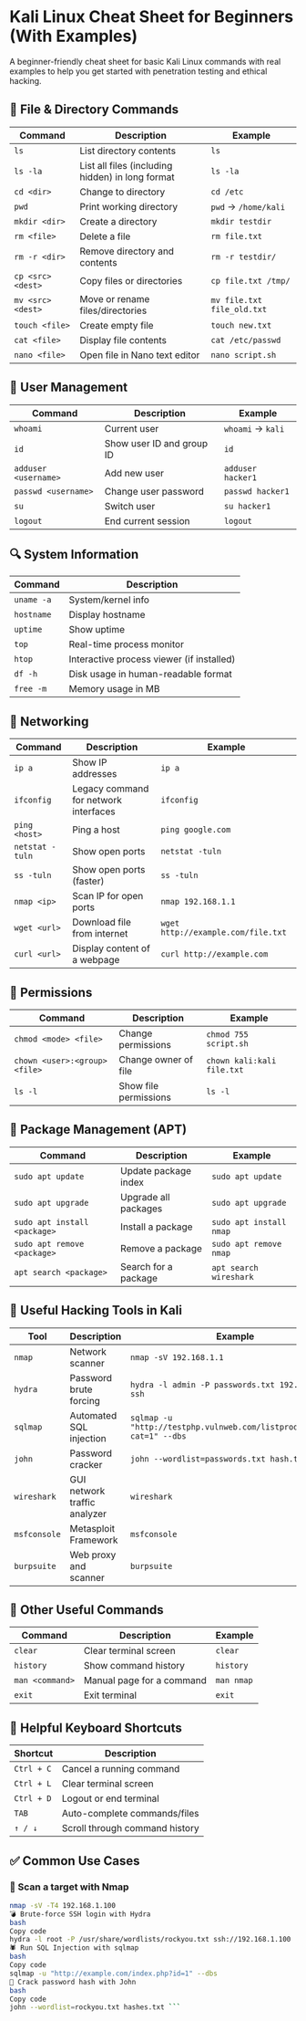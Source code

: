 # Kali Linux Cheat Sheet for Beginners (With Examples)

A beginner-friendly cheat sheet for basic Kali Linux commands with real examples to help you get started with penetration testing and ethical hacking.

## 📁 File & Directory Commands

| Command | Description | Example |
|--------|-------------|---------|
| `ls` | List directory contents | `ls` |
| `ls -la` | List all files (including hidden) in long format | `ls -la` |
| `cd <dir>` | Change to directory | `cd /etc` |
| `pwd` | Print working directory | `pwd` → `/home/kali` |
| `mkdir <dir>` | Create a directory | `mkdir testdir` |
| `rm <file>` | Delete a file | `rm file.txt` |
| `rm -r <dir>` | Remove directory and contents | `rm -r testdir/` |
| `cp <src> <dest>` | Copy files or directories | `cp file.txt /tmp/` |
| `mv <src> <dest>` | Move or rename files/directories | `mv file.txt file_old.txt` |
| `touch <file>` | Create empty file | `touch new.txt` |
| `cat <file>` | Display file contents | `cat /etc/passwd` |
| `nano <file>` | Open file in Nano text editor | `nano script.sh` |

## 👤 User Management

| Command | Description | Example |
|--------|-------------|---------|
| `whoami` | Current user | `whoami` → `kali` |
| `id` | Show user ID and group ID | `id` |
| `adduser <username>` | Add new user | `adduser hacker1` |
| `passwd <username>` | Change user password | `passwd hacker1` |
| `su` | Switch user | `su hacker1` |
| `logout` | End current session | `logout` |

## 🔍 System Information

| Command    | Description                               |
| ---------- | ----------------------------------------- |
| `uname -a` | System/kernel info                        |
| `hostname` | Display hostname                          |
| `uptime`   | Show uptime                               |
| `top`      | Real-time process monitor                 |
| `htop`     | Interactive process viewer (if installed) |
| `df -h`    | Disk usage in human-readable format       |
| `free -m`  | Memory usage in MB                        |

## 📡 Networking

| Command | Description | Example |
|--------|-------------|---------|
| `ip a` | Show IP addresses | `ip a` |
| `ifconfig` | Legacy command for network interfaces | `ifconfig` |
| `ping <host>` | Ping a host | `ping google.com` |
| `netstat -tuln` | Show open ports | `netstat -tuln` |
| `ss -tuln` | Show open ports (faster) | `ss -tuln` |
| `nmap <ip>` | Scan IP for open ports | `nmap 192.168.1.1` |
| `wget <url>` | Download file from internet | `wget http://example.com/file.txt` |
| `curl <url>` | Display content of a webpage | `curl http://example.com` |

## 🔐 Permissions

| Command | Description | Example |
|--------|-------------|---------|
| `chmod <mode> <file>` | Change permissions | `chmod 755 script.sh` |
| `chown <user>:<group> <file>` | Change owner of file | `chown kali:kali file.txt` |
| `ls -l` | Show file permissions | `ls -l` |

## 🧪 Package Management (APT)

| Command | Description | Example |
|--------|-------------|---------|
| `sudo apt update` | Update package index | `sudo apt update` |
| `sudo apt upgrade` | Upgrade all packages | `sudo apt upgrade` |
| `sudo apt install <package>` | Install a package | `sudo apt install nmap` |
| `sudo apt remove <package>` | Remove a package | `sudo apt remove nmap` |
| `apt search <package>` | Search for a package | `apt search wireshark` |

## 🧰 Useful Hacking Tools in Kali

| Tool | Description | Example |
|------|-------------|---------|
| `nmap` | Network scanner | `nmap -sV 192.168.1.1` |
| `hydra` | Password brute forcing | `hydra -l admin -P passwords.txt 192.168.1.1 ssh` |
| `sqlmap` | Automated SQL injection | `sqlmap -u "http://testphp.vulnweb.com/listproducts.php?cat=1" --dbs` |
| `john` | Password cracker | `john --wordlist=passwords.txt hash.txt` |
| `wireshark` | GUI network traffic analyzer | `wireshark` |
| `msfconsole` | Metasploit Framework | `msfconsole` |
| `burpsuite` | Web proxy and scanner | `burpsuite` |

## 🔄 Other Useful Commands

| Command | Description | Example |
|--------|-------------|---------|
| `clear` | Clear terminal screen | `clear` |
| `history` | Show command history | `history` |
| `man <command>` | Manual page for a command | `man nmap` |
| `exit` | Exit terminal | `exit` |

## 🧠 Helpful Keyboard Shortcuts

| Shortcut | Description |
|----------|-------------|
| `Ctrl + C` | Cancel a running command |
| `Ctrl + L` | Clear terminal screen |
| `Ctrl + D` | Logout or end terminal |
| `TAB` | Auto-complete commands/files |
| `↑ / ↓` | Scroll through command history |

## ✅ Common Use Cases

### 🔎 Scan a target with Nmap
```bash
nmap -sV -T4 192.168.1.100
💣 Brute-force SSH login with Hydra
bash
Copy code
hydra -l root -P /usr/share/wordlists/rockyou.txt ssh://192.168.1.100
🕷️ Run SQL Injection with sqlmap
bash
Copy code
sqlmap -u "http://example.com/index.php?id=1" --dbs
🧬 Crack password hash with John
bash
Copy code
john --wordlist=rockyou.txt hashes.txt ```
